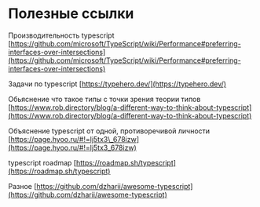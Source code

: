 # Полезные ссылки

Производительность typescript [https://github.com/microsoft/TypeScript/wiki/Performance#preferring-interfaces-over-intersections](https://github.com/microsoft/TypeScript/wiki/Performance#preferring-interfaces-over-intersections)

Задачи по typescript [https://typehero.dev/](https://typehero.dev/)

Обьяснение что такое типы с точки зрения теории типов [https://www.rob.directory/blog/a-different-way-to-think-about-typescript](https://www.rob.directory/blog/a-different-way-to-think-about-typescript)

Объяснение typescript от одной, противоречивой личности [https://page.hyoo.ru/#!=lj5tx3\_678izw](https://page.hyoo.ru/#!=lj5tx3_678izw)

typescript roadmap [https://roadmap.sh/typescript](https://roadmap.sh/typescript)

Разное [https://github.com/dzharii/awesome-typescript](https://github.com/dzharii/awesome-typescript)
